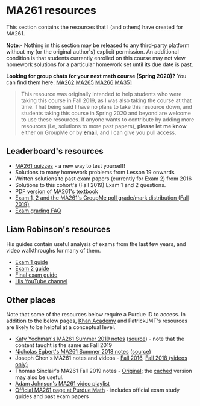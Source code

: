 # MA261 resources

This section contains the resources that I (and others) have created for MA261.

**Note**:- Nothing in this section may be released to any third-party platform without my (or the original author's) explicit permission. An additional condition is that students currently enrolled on this course may not view homework solutions for a particular homework set until its due date is past.

**Looking for group chats for your next math course (Spring 2020)?** You can find them here: [MA262](https://groupme.com/join_group/56335378/Zgl2jBdz) [MA265](https://groupme.com/join_group/56288444/3eliUwtO) [MA266](https://groupme.com/join_group/42935065/47H7Bgdw) [MA351](https://groupme.com/join_group/56252914/M9Kqk4Oh)

> This resource was originally intended to help students who were taking this course in Fall 2019, as I was also taking the course at that time. That being said I have no plans to take this resource down, and students taking this course in Spring 2020 and beyond are welcome to use these resources. If anyone wants to contribute by adding more resources (i.e, solutions to more past papers), **please let me know** either on GroupMe or by [email](mailto:dmanoj@purdue.edu), and I can give you pull access.
## Leaderboard's resources

* [MA261 quizzes](https://github.com/Leader-board/Purdue/blob/master/MA261/Exam%20quizzes.md) - a new way to test yourself!
* Solutions to many homework problems from Lesson 19 onwards
* Written solutions to past exam papers (currently for Exam 2) from 2016
* Solutions to this cohort's (Fall 2019) Exam 1 and 2 questions.
* [PDF version of MA261's textbook](https://github.com/Leader-board/Miscellaneous/tree/master/Calculus%20Early%20Transcendentals)
* [Exam 1, 2 and the MA261's GroupMe poll grade/mark distribution (Fall 2019)](https://purdue0-my.sharepoint.com/:x:/g/personal/dmanoj_purdue_edu/EaCprZiBJp1OmxthE7SNsxUBAj15XNt2LrYD5qy96oX7yg?e=JgkRRm)
* [Exam grading FAQ](https://github.com/Leader-board/Purdue/blob/master/MA261/Exam%20grading%20FAQ.md)
## Liam Robinson's resources

His guides contain useful analysis of exams from the last few years, and video walkthroughs for many of them.

* [Exam 1 guide](https://docs.google.com/spreadsheets/d/1K0lB-BjZ6fIXGrHbMaJUzNp3THW8THsXSe0i5Hkr-90/edit?usp=sharing)
* [Exam 2 guide](https://docs.google.com/spreadsheets/d/1jHjlFyy_XB4RRmuFDVSVhQLYHxHkImhl_qz_QpIZkDI/edit?usp=sharing)
* [Final exam guide](https://purdue0-my.sharepoint.com/:x:/g/personal/dmanoj_purdue_edu/EbEcZrPDZNtLplYezYcpfLQBzNWcEDiJ15WcqG5dbb_8sg)
* [His YouTube channel](https://www.youtube.com/channel/UCqM4avrjDiO7ji1Q2nn7vKQ)

## Other places

Note that some of the resources below require a Purdue ID to access.
In addition to the below pages, [Khan Academy](khanacademy.org) and PatrickJMT's resources are likely to be helpful at a conceptual level.

* [Katy Yochman's MA261 Summer 2019 notes](https://purdue0-my.sharepoint.com/:b:/g/personal/dmanoj_purdue_edu/Ed-5Km--ZcNJhiqt9hR7IxMBZJzq6Lk2aoq_c_x8nQ-Tdw?e=pCL5UY) ([source](http://www.math.purdue.edu/~kyochman/MA261.html)) - note that the content taught is the same as Fall 2019
* [Nicholas Egbert's MA261 Summer 2018 notes](https://purdue0-my.sharepoint.com/:b:/g/personal/dmanoj_purdue_edu/EZ2w8mXPBZJJizhNgbxskT8BOmi2mFltjZoowk8C_Yfa5A?e=9MdQc4) ([source](https://www.math.purdue.edu/~egbertn/summer2018))
* Joseph Chen's MA261 notes and videos - [Fall 2016](https://drive.google.com/drive/folders/12uNRdz77PZPTPZlGhLtkS9p_tLTN0P-o), [Fall 2018 (videos only)](https://mediaspace.itap.purdue.edu/channel/Fall-2018-MA-261-Chen/97672591)
* Thomas Sinclair's MA261 Fall 2019 notes - [Original](https://purdue0-my.sharepoint.com/:o:/g/personal/tsincla_purdue_edu/EqVEIXFyUmdLjqK3jDtIargBneZUWi3QdKmvwWHf0Q9xrw?e=26074D); the [cached](https://purdue0-my.sharepoint.com/:b:/g/personal/dmanoj_purdue_edu/EYotqsOnv19CrPbz0P4JHd8BP3N9NApg54hfHE4DhY4Ddw?e=5yw8ao) version may also be useful.
* [Adam Johnson's MA261 video playlist](https://www.youtube.com/watch?v=YEEYpC__Dno&list=PL9tUIeKXhfwiRdSsrtBo9fDBXPFGtMMjA)
* [Official MA261 page at Purdue Math](http://www.math.purdue.edu/academic/courses/coursepage?subject=MA&course=26100) - includes official exam study guides and past exam papers
